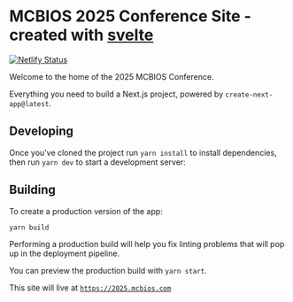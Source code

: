 # MCBIOS 2025 Conference Site - created with [svelte](https://github.com/sveltejs/svelte)

[![Netlify Status](https://api.netlify.com/api/v1/badges/6d25438c-d54b-49dc-9ecb-1caae154b019/deploy-status)](https://app.netlify.com/sites/mcbios/deploys?branch=2025)

Welcome to the home of the 2025 MCBIOS Conference.

Everything you need to build a Next.js project, powered by `create-next-app@latest`.


## Developing

Once you've cloned the project run `yarn install` to install dependencies, then run `yarn dev` to start a development server:

## Building

To create a production version of the app:

```bash
yarn build
```

Performing a production build will help you fix linting problems that will pop up in the deployment pipeline.

You can preview the production build with `yarn start`.

This site will live at [`https://2025.mcbios.com`](https://2025.mcbios.com)

